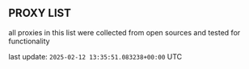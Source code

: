 ## PROXY LIST

all proxies in this list were collected from open sources and tested for functionality

last update: `2025-02-12 13:35:51.083238+00:00` UTC